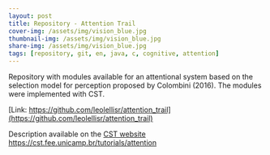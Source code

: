 ```yaml
---
layout: post
title: Repository - Attention Trail 
cover-img: /assets/img/vision_blue.jpg
thumbnail-img: /assets/img/vision_blue.jpg
share-img: /assets/img/vision_blue.jpg
tags: [repository, git, en, java, c, cognitive, attention]
---
```


Repository with modules available for an attentional system based on the selection model for perception proposed by Colombini (2016). The modules were implemented with CST.

[Link: https://github.com/leolellisr/attention_trail](https://github.com/leolellisr/attention_trail)

Description available on the [CST website](https://cst.fee.unicamp.br/tutorials/attention) https://cst.fee.unicamp.br/tutorials/attention

